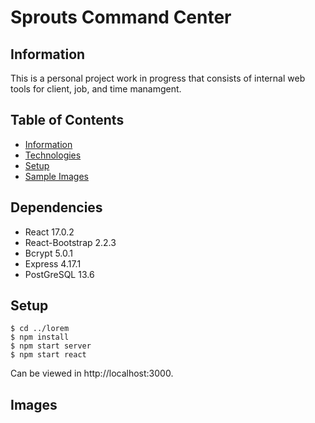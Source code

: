 # Sprouts Command Center

## Information
This is a personal project work in progress that consists of internal web tools for client, job, and time manamgent.

## Table of Contents
- [Information](https://github.com/VisilyRomani/sprouts-control-center/edit/main/README.md)
- [Technologies](https://github.com/VisilyRomani/sprouts-control-center/edit/main/README.md)
- [Setup](https://github.com/VisilyRomani/sprouts-control-center/edit/main/README.md)
- [Sample Images](https://github.com/VisilyRomani/sprouts-control-center/edit/main/README.md)

## Dependencies
- React 17.0.2
- React-Bootstrap 2.2.3
- Bcrypt 5.0.1
- Express 4.17.1
- PostGreSQL 13.6

## Setup
```
$ cd ../lorem
$ npm install
$ npm start server
$ npm start react
```
Can be viewed in http://localhost:3000.
## Images

